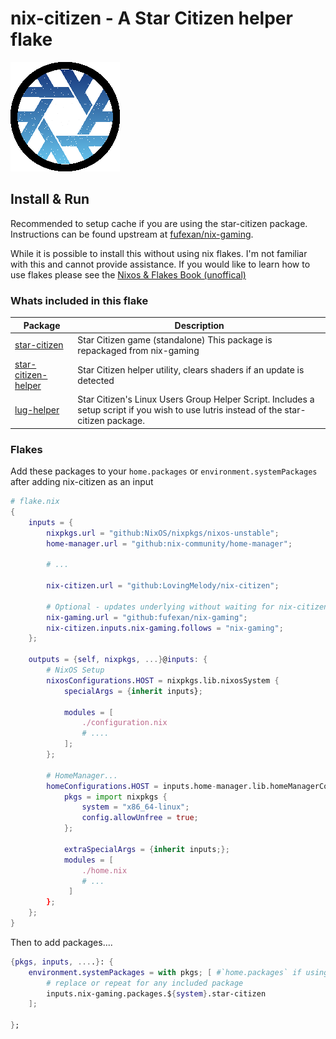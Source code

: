 # nix-citizen - A Star Citizen helper flake

![Helper Flake Logo](logo.png)

## Install & Run

Recommended to setup cache if you are using the star-citizen package. Instructions can be found upstream at [fufexan/nix-gaming](https://github.com/fufexan/nix-gaming#install--run).

While it is possible to install this without using nix flakes. I'm not familiar with this and cannot provide assistance.
If you would like to learn how to use flakes please see the [Nixos & Flakes Book (unoffical)](https://nixos-and-flakes.thiscute.world/)

### Whats included in this flake

Package                                                                             | Description
------------------------------------------------------------------------------------| -----------
[star-citizen](https://github.com/fufexan/nix-gaming/tree/master/pkgs/star-citizen) | Star Citizen game (standalone) This package is repackaged from nix-gaming
[star-citizen-helper](./pkgs/star-citizen-helper)                                   | Star Citizen helper utility, clears shaders if an update is detected
[lug-helper](./pkgs/lug-helper)                                                     | Star Citizen's Linux Users Group Helper Script. Includes a setup script if you wish to use lutris instead of the star-citizen package.

### Flakes

Add these packages to your `home.packages` or `environment.systemPackages` after adding nix-citizen as an input

```nix
# flake.nix
{
    inputs = {
        nixpkgs.url = "github:NixOS/nixpkgs/nixos-unstable";
        home-manager.url = "github:nix-community/home-manager";

        # ...

        nix-citizen.url = "github:LovingMelody/nix-citizen";

        # Optional - updates underlying without waiting for nix-citizen to update
        nix-gaming.url = "github:fufexan/nix-gaming";
        nix-citizen.inputs.nix-gaming.follows = "nix-gaming";
    };

    outputs = {self, nixpkgs, ...}@inputs: {
        # NixOS Setup
        nixosConfigurations.HOST = nixpkgs.lib.nixosSystem {
            specialArgs = {inherit inputs};

            modules = [
                ./configuration.nix
                # ....
            ];
        };

        # HomeManager...
        homeConfigurations.HOST = inputs.home-manager.lib.homeManagerConfiguration {
            pkgs = import nixpkgs {
                system = "x86_64-linux";
                config.allowUnfree = true;
            };

            extraSpecialArgs = {inherit inputs;};
            modules = [ 
                ./home.nix
                # ...
             ]
        };
    };
}
```

Then to add packages....

```nix
{pkgs, inputs, ....}: {
    environment.systemPackages = with pkgs; [ #`home.packages` if using home manager
        # replace or repeat for any included package
        inputs.nix-gaming.packages.${system}.star-citizen 
    ];

};
```
